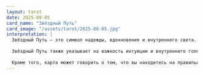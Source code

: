 ```yaml
---
layout: tarot
date: 2025-08-05
card_name: "Звёздный Путь"
card_image: "/assets/tarot/2025-08-05.jpg"
interpretation: |
  Звёздный Путь — это символ надежды, вдохновения и внутреннего света. Эта карта напоминает о том, что даже в самые тёмные времена всегда есть возможность найти свой путь. Она побуждает вас верить в себя и свои мечты, уверенно двигаться вперёд, несмотря на преграды. Сегодня вы можете ощутить прилив энергии и оптимизма, который поможет вам справиться с любыми трудностями.
  
  Звёздный Путь также указывает на важность интуиции и внутреннего голоса. Возможно, вам стоит прислушаться к своим чувствам и следовать тому, что подсказывает вам сердце. Не бойтесь мечтать и ставить перед собой амбициозные цели. Этот день может стать началом нового пути, который приведёт вас к исполнению желаемого.
  
  Кроме того, карта может говорить о том, что вы находитесь на правильном пути к самопознанию и духовному развитию. Откройтесь новым возможностям и не бойтесь исследовать неизведанное. Звёзды светят для вас, и они готовы вести вас к успеху и счастью.
---
```

